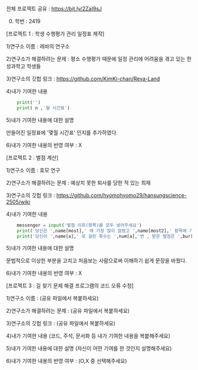 전체 프로젝트 공유 : https://bit.ly/2ZaI9sJ  

0. 학번 : 2419  
  
<bd>[프로젝트 1 : 학생 수행평가 관리 일정표 제작]

1)연구소 이름 : 레바의 연구소

2)연구소가 해결하려는 문제 : 평소 수행평가 때문에 일정 관리에 어려움을 겪고 있는 한성과학고 학생들

3)연구소의 깃헙 링크 : https://github.com/KimKi-chan/Reva-Land

4)내가 기여한 내용

```python
    print('')
    print( n ,'월 시간표')
```

5)내가 기여한 내용에 대한 설명

 만들어진 일정표에 '몇월 시간표' 인지를 추가하였다.

6)내가 기여한 내용의 반영 여부 : X

<bd>[프로젝트 2 : 벌점 계산]

1)연구소 이름 : 효모 연구

2)연구소가 해결하려는 문제 : 예상치 못한 퇴사를 당한 적 있는 최재

3)연구소의 깃헙 링크 : https://github.com/hyomohyomo29/hansungscience-2505/wiki

4)내가 기여한 내용

```python
    messenger = input('벌점 이유(항목)를 모두 넣어주세요')
    print('당신은 ',name[most],' 에 가장 많이 걸렸고 ',name[most2],' 항목에 가장 많은 벌점을 받았습니다')
    print('당신이 ',name[a],' 로 걸린 횟수는 ',num[a],'번 , 받은 벌점은 ',bur[a],' 점 입니다')
```

5)내가 기여한 내용에 대한 설명

 문법적으로 이상한 부분을 고치고 처음보는 사람으로써 이해하기 쉽게 문장을 바꿨다.

6)내가 기여한 내용의 반영 여부 : X

<bd>[프로젝트 3 : 길 찾기 문제 해결 프로그램의 코드 오류 수정]

1)연구소 이름 : (공유 파일에서 복붙하세요)

2)연구소가 해결하려는 문제 : (공유 파일에서 복붙하세요)

3)연구소의 깃헙 링크 : (공유 파일에서 복붙하세요)

4)내가 기여한 내용
(코드, 주석, 문서화 등 내가 기여한 내용을 복붙해주세요)

5)내가 기여한 내용에 대한 설명
(자신이 어떤 기여를 한 것인지 설명해주세요)

6)내가 기여한 내용의 반영 여부 : (O,X 중 선택해주세요)

